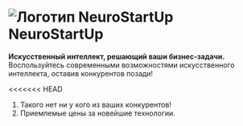 # ![Логотип NeuroStartUp](img/NeuroStartUpIcon.png) NeuroStartUp

**Искусственный интеллект, решающий ваши бизнес-задачи.** Воспользуйтесь современными возможностями искусственного интеллекта, оставив конкурентов позади!

<<<<<<< HEAD
1. Такого нет ни у кого из ваших конкурентов!
2. Приемлемые цены за новейшие технологии.




